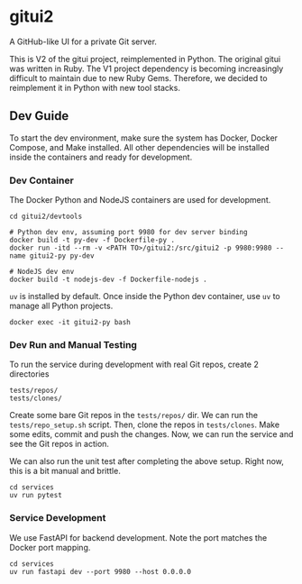 # gitui2
A GitHub-like UI for a private Git server.

This is V2 of the gitui project, reimplemented in Python. The original gitui was written in Ruby. The V1 project dependency is becoming increasingly difficult to maintain due to new Ruby Gems. Therefore, we decided to reimplement it in Python with new tool stacks.

## Dev Guide
To start the dev environment, make sure the system has Docker, Docker Compose, and Make installed. All other dependencies will be installed inside the containers and ready for development.

### Dev Container
The Docker Python and NodeJS containers are used for development.

```
cd gitui2/devtools

# Python dev env, assuming port 9980 for dev server binding
docker build -t py-dev -f Dockerfile-py .
docker run -itd --rm -v <PATH TO>/gitui2:/src/gitui2 -p 9980:9980 --name gitui2-py py-dev

# NodeJS dev env
docker build -t nodejs-dev -f Dockerfile-nodejs .
```

`uv` is installed by default. Once inside the Python dev container, use `uv` to manage all Python projects.
```
docker exec -it gitui2-py bash
```

### Dev Run and Manual Testing
To run the service during development with real Git repos, create 2 directories

```
tests/repos/
tests/clones/
```

Create some bare Git repos in the `tests/repos/` dir. We can run the `tests/repo_setup.sh` script.
Then, clone the repos in `tests/clones`.
Make some edits, commit and push the changes.
Now, we can run the service and see the Git repos in action.

We can also run the unit test after completing the above setup. Right now, this is a bit manual
and brittle.

```
cd services
uv run pytest
```

### Service Development
We use FastAPI for backend development. Note the port matches the Docker port mapping.

```
cd services
uv run fastapi dev --port 9980 --host 0.0.0.0
```